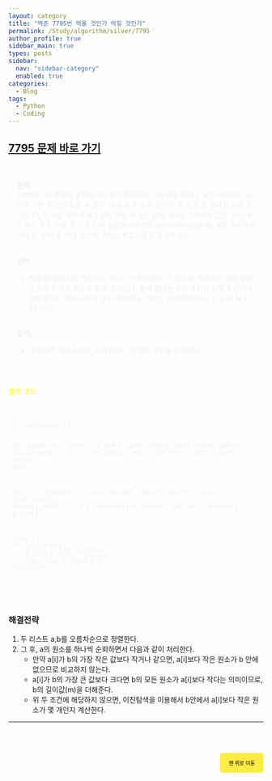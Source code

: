 ```yaml
---
layout: category
title: "백준 7795번 먹을 것인가 먹힐 것인가"
permalink: /Study/algorithm/silver/7795
author_profile: true
sidebar_main: true
types: posts
sidebar:
  nav: "sidebar-category"
  enabled: true
categories:
  - Blog
tags:
  - Python
  - Coding
---
```


## [7795 문제 바로 가기](https://www.acmicpc.net/problem/7795)

<div style="border: 1px solid rgba(255, 255, 255, 0.2); padding: 15px; border-radius: 5px; background-color: rgba(255, 255, 255, 0.05); color: #f1f1f1; text-align: left;">

<b>문제:</b><br>
심해에는 두 종류의 생명체 A와 B가 존재한다. A는 B를 먹는다. A는 자기보다 크기가 작은 먹이만 먹을 수 있다. 예를 들어, A의 크기가 {8, 1, 7, 3, 1}이고, B의 크기가 {3, 6, 1}인 경우에 A가 B를 먹을 수 있는 쌍의 개수는 7가지가 있다. 8-3, 8-6, 8-1, 7-3, 7-6, 7-1, 3-1.
두 생명체 A와 B의 크기가 주어졌을 때, A의 크기가 B보다 큰 쌍이 몇 개나 있는지 구하는 프로그램을 작성하시오.
<br><br>

<b>입력:</b><br>
- 첫째 줄에 테스트 케이스의 개수 T가 주어진다. 각 테스트 케이스의 첫째 줄에는 A의 수 N과 B의 수 M이 주어진다. 둘째 줄에는 A의 크기가 모두 주어지며, 셋째 줄에는 B의 크기가 모두 주어진다. 크기는 양의 정수이다. (1 ≤ N, M ≤ 20,000) 
<br><br>

<b>출력:</b><br>
- 각 테스트 케이스마다, A가 B보다 큰 쌍의 개수를 출력한다.
</div>

<br>

<span style="color:yellow">풀이 코드</span>

<link rel="stylesheet" href="https://cdnjs.cloudflare.com/ajax/libs/highlight.js/11.8.0/styles/atom-one-dark.min.css">
<script src="https://cdnjs.cloudflare.com/ajax/libs/highlight.js/11.8.0/highlight.min.js"></script>
<script>hljs.highlightAll();</script>

<div style="padding: 8px; border: 1px solid rgba(255, 255, 255, 0.2); border-radius: 5px; background-color: rgba(255, 255, 255, 0.05); color: #f1f1f1; text-align: left; font-family: monospace;">
<pre><code class="python">
t = int(input())

def bin(b, n):
    start = 0
    end = len(b)
    while start < end:
        mid = (start+end) // 2
        if n <= b[mid]:
            end = mid
        else: start = mid+1
    return end

for _ in range(t):
    n, m = map(int, input().split())
    a = list(map(int, input().split()))
    b = list(map(int, input().split()))
    a.sort()
    b.sort()

    count = 0
    for i in range(n):
        if a[i] <= b[0]: continue
        elif a[i] > b[-1]: count+=m
        else: count += bin(b,a[i])
    print(count)

</code></pre>
</div>


### 해결전략
1. 두 리스트 a,b를 오름차순으로 정렬한다.
2. 그 후, a의 원소를 하나씩 순회하면서 다음과 같이 처리한다.
   - 만약 a[i]가 b의 가장 작은 값보다 작거나 같으면, a[i]보다 작은 원소가 b 안에 없으므로 비교하지 않는다.
   - a[i]가 b의 가장 큰 값보다 크다면 b의 모든 원소가 a[i]보다 작다는 의미이므로, b의 길이값(m)을 더해준다.
   - 위 두 조건에 해당하지 않으면, 이진탐색을 이용해서 b안에서 a[i]보다 작은 원소가 몇 개인지 계산한다.


---


<br>

<div style="text-align: right; margin-top: 30px;">
  <button onclick="scrollToTop()" style="
    padding: 10px 15px; 
    background-color: #FFEB46; 
    color: black; 
    border: 2px solid #FFEB46; 
    border-radius: 5px; 
    cursor: pointer; 
    font-size: 10px;">
    맨 위로 이동
  </button>
</div>

<script>
  function scrollToTop() {
    window.scrollTo({ top: 0, behavior: 'smooth' });
  }
</script>
